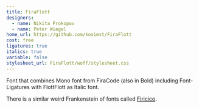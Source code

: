 ```yaml
---
title: FiraFlott
designers:
  - name: Nikita Prokopov
  - name: Peter Wiegel
home_url: https://github.com/kosimst/FiraFlott
cost: free
ligatures: true
italics: true
variable: false
stylesheet_url: FiraFlott/woff/stylesheet.css
---
```


Font that combines Mono font from FiraCode (also in Bold) including Font-Ligatures with FlottFlott as Italic font.

There is a similar weird Frankenstein of fonts called [Firicico](https://github.com/kosimst/Firicico).
